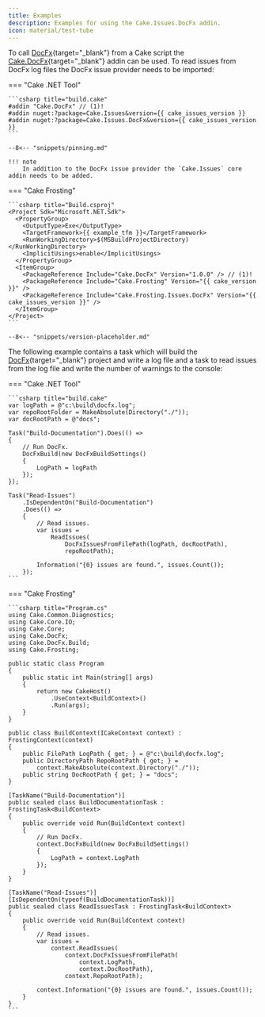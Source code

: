 ```yaml
---
title: Examples
description: Examples for using the Cake.Issues.DocFx addin.
icon: material/test-tube
---
```


To call [DocFx](https://dotnet.github.io/docfx/){target="_blank"} from a Cake script
the [Cake.DocFx](https://cakebuild.net/extensions/cake-docfx/){target="_blank"} addin can be used.
To read issues from DocFx log files the DocFx issue provider needs to be imported:

=== "Cake .NET Tool"

    ```csharp title="build.cake"
    #addin "Cake.DocFx" // (1)!
    #addin nuget:?package=Cake.Issues&version={{ cake_issues_version }}
    #addin nuget:?package=Cake.Issues.DocFx&version={{ cake_issues_version }}
    ```

    --8<-- "snippets/pinning.md"

    !!! note
        In addition to the DocFx issue provider the `Cake.Issues` core addin needs to be added.

=== "Cake Frosting"

    ```csharp title="Build.csproj"
    <Project Sdk="Microsoft.NET.Sdk">
      <PropertyGroup>
        <OutputType>Exe</OutputType>
        <TargetFramework>{{ example_tfm }}</TargetFramework>
        <RunWorkingDirectory>$(MSBuildProjectDirectory)</RunWorkingDirectory>
        <ImplicitUsings>enable</ImplicitUsings>
      </PropertyGroup>
      <ItemGroup>
        <PackageReference Include="Cake.DocFx" Version="1.0.0" /> // (1)!
        <PackageReference Include="Cake.Frosting" Version="{{ cake_version }}" />
        <PackageReference Include="Cake.Frosting.Issues.DocFx" Version="{{ cake_issues_version }}" />
      </ItemGroup>
    </Project>
    ```

    --8<-- "snippets/version-placeholder.md"

The following example contains a task which will build the [DocFx](https://dotnet.github.io/docfx/){target="_blank"}
project and write a log file and a task to read issues from the log file and write the number of warnings to the console:

=== "Cake .NET Tool"

    ```csharp title="build.cake"
    var logPath = @"c:\build\docfx.log";
    var repoRootFolder = MakeAbsolute(Directory("./"));
    var docRootPath = @"docs";

    Task("Build-Documentation").Does(() =>
    {
        // Run DocFx.
        DocFxBuild(new DocFxBuildSettings()
        {
            LogPath = logPath
        });
    });

    Task("Read-Issues")
        .IsDependentOn("Build-Documentation")
        .Does(() =>
        {
            // Read issues.
            var issues =
                ReadIssues(
                    DocFxIssuesFromFilePath(logPath, docRootPath),
                    repoRootPath);    

            Information("{0} issues are found.", issues.Count());
        });
    ```

=== "Cake Frosting"

    ```csharp title="Program.cs"
    using Cake.Common.Diagnostics;
    using Cake.Core.IO;
    using Cake.Core;
    using Cake.DocFx;
    using Cake.DocFx.Build;
    using Cake.Frosting;

    public static class Program
    {
        public static int Main(string[] args)
        {
            return new CakeHost()
                .UseContext<BuildContext>()
                .Run(args);
        }
    }

    public class BuildContext(ICakeContext context) : FrostingContext(context)
    {
        public FilePath LogPath { get; } = @"c:\build\docfx.log";
        public DirectoryPath RepoRootPath { get; } =
            context.MakeAbsolute(context.Directory("./"));
        public string DocRootPath { get; } = "docs";
    }

    [TaskName("Build-Documentation")]
    public sealed class BuildDocumentationTask : FrostingTask<BuildContext>
    {
        public override void Run(BuildContext context)
        {
            // Run DocFx.
            context.DocFxBuild(new DocFxBuildSettings()
            {
                LogPath = context.LogPath
            });
        }
    }

    [TaskName("Read-Issues")]
    [IsDependentOn(typeof(BuildDocumentationTask))]
    public sealed class ReadIssuesTask : FrostingTask<BuildContext>
    {
        public override void Run(BuildContext context)
        {
            // Read issues.
            var issues =
                context.ReadIssues(
                    context.DocFxIssuesFromFilePath(
                        context.LogPath,
                        context.DocRootPath),
                    context.RepoRootPath);

            context.Information("{0} issues are found.", issues.Count());
        }
    }
    ```
